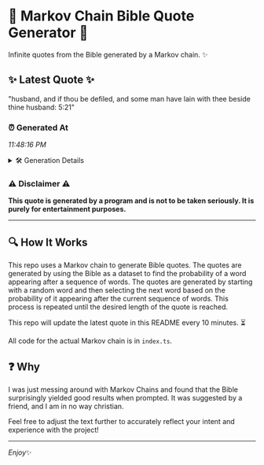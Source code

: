 # 📖 Markov Chain Bible Quote Generator 📖

Infinite quotes from the Bible generated by a Markov chain. ✨

## ✨ Latest Quote ✨
"husband, and if thou be defiled, and some man have lain with thee beside thine husband: 5:21"

### ⏰ Generated At
*11:48:16 PM*

<details>
    <summary>🛠️ Generation Details</summary>
    <p>
        <strong>🌱 Seed:</strong> husband,<br>
        <strong>🔄 Iterations:</strong> 16<br>
        <strong>📜 Context History:</strong><br>[ husband, ]: and<br>[ husband,, and ]: if<br>[ husband,, and, if ]: thou<br>[ husband,, and, if, thou ]: be<br>[ husband,, and, if, thou, be ]: defiled,<br>[ husband,, and, if, thou, be, defiled, ]: and<br>[ and, if, thou, be, defiled,, and ]: some<br>[ if, thou, be, defiled,, and, some ]: man<br>[ thou, be, defiled,, and, some, man ]: have<br>[ be, defiled,, and, some, man, have ]: lain<br>[ defiled,, and, some, man, have, lain ]: with<br>[ and, some, man, have, lain, with ]: thee<br>[ some, man, have, lain, with, thee ]: beside<br>[ man, have, lain, with, thee, beside ]: thine<br>[ have, lain, with, thee, beside, thine ]: husband:<br>[ lain, with, thee, beside, thine, husband: ]: 5:21<br>
    </p>
</details>

### ⚠️ Disclaimer ⚠️
**This quote is generated by a program and is not to be taken seriously. It is purely for entertainment purposes.**

---

## 🔍 How It Works

This repo uses a Markov chain to generate Bible quotes. The quotes are generated by using the Bible as a dataset to find the probability of a word appearing after a sequence of words. The quotes are generated by starting with a random word and then selecting the next word based on the probability of it appearing after the current sequence of words. This process is repeated until the desired length of the quote is reached.

This repo will update the latest quote in this README every 10 minutes. ⏳

All code for the actual Markov chain is in `index.ts`.

## ❓ Why

I was just messing around with Markov Chains and found that the Bible surprisingly yielded good results when prompted. 
It was suggested by a friend, and I am in no way christian.

Feel free to adjust the text further to accurately reflect your intent and experience with the project!

---

*Enjoy*✨
